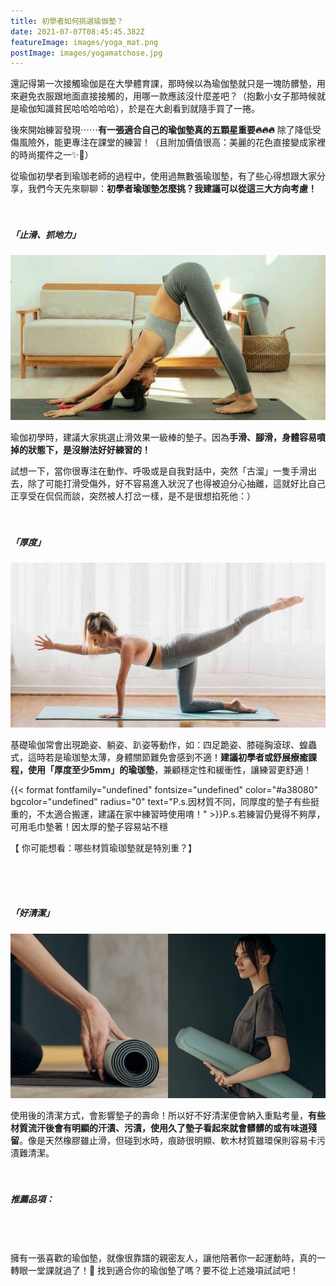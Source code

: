```yaml
---
title: 初學者如何挑選瑜伽墊？
date: 2021-07-07T08:45:45.382Z
featureImage: images/yoga_mat.png
postImage: images/yogamatchose.jpg
---
```

還記得第一次接觸瑜伽是在大學體育課，那時候以為瑜伽墊就只是一塊防髒墊，用來避免衣服跟地面直接接觸的，用哪一款應該沒什麼差吧？（抱歉小女子那時候就是瑜伽知識貧民哈哈哈哈哈），於是在大創看到就隨手買了一捲。

後來開始練習發現⋯⋯**有一張適合自己的瑜伽墊真的五顆星重要🔥🔥🔥** 除了降低受傷風險外，能更專注在課堂的練習！（且附加價值很高：美麗的花色直接變成家裡的時尚擺件之一✨🥳）

從瑜伽初學者到瑜珈老師的過程中，使用過無數張瑜珈墊，有了些心得想跟大家分享，我們今天先來聊聊：**初學者瑜珈墊怎麼挑？我建議可以從這三大方向考慮！**
<br>
<br>
<br>

##### 「止滑、抓地力」

![](images/dogpose2.jpg)

瑜伽初學時，建議大家挑選止滑效果一級棒的墊子。因為**手滑、腳滑，身體容易噴掉的狀態下，是沒辦法好好練習的！**

試想一下，當你很專注在動作、呼吸或是自我對話中，突然「古溜」一隻手滑出去，除了可能打滑受傷外，好不容易進入狀況了也得被迫分心抽離，這就好比自己正享受在侃侃而談，突然被人打岔一樣，是不是很想掐死他：）
<br>
<br>
<br>

##### 「厚度」

![](images/all-four.jpg)

基礎瑜伽常會出現跪姿、躺姿、趴姿等動作，如：四足跪姿、膝碰胸滾球、蝗蟲式，這時若是瑜珈墊太薄，身體關節難免會感到不適！**建議初學者或舒展療癒課程，使用「厚度至少5mm」的瑜珈墊**，兼顧穩定性和緩衝性，讓練習更舒適！

{{< format fontfamily="undefined" fontsize="undefined" color="#a38080" bgcolor="undefined" radius="0" text="P.s.因材質不同，同厚度的墊子有些挺重的，不太適合搬運，建議在家中練習時使用唷！" >}}P.s.若練習仍覺得不夠厚，可用毛巾墊著！因太厚的墊子容易站不穩

【 你可能想看：哪些材質瑜珈墊就是特別重？】

<br>
<br>
<br>

##### 「好清潔」

![](images/a3.jpg)

使用後的清潔方式，會影響墊子的壽命！所以好不好清潔便會納入重點考量，**有些材質流汗後會有明顯的汗漬、污漬，使用久了墊子看起來就會髒髒的或有味道殘留**。像是天然橡膠雖止滑，但碰到水時，痕跡很明顯、軟木材質雖環保則容易卡污漬難清潔。
<br>
<br>
<br>

##### 推薦品項：

<br>
<br>
<br>
擁有一張喜歡的瑜伽墊，就像很靠譜的親密友人，讓他陪著你一起運動時，真的一轉眼一堂課就過了！🥰 找到適合你的瑜伽墊了嗎？要不從上述幾項試試吧！